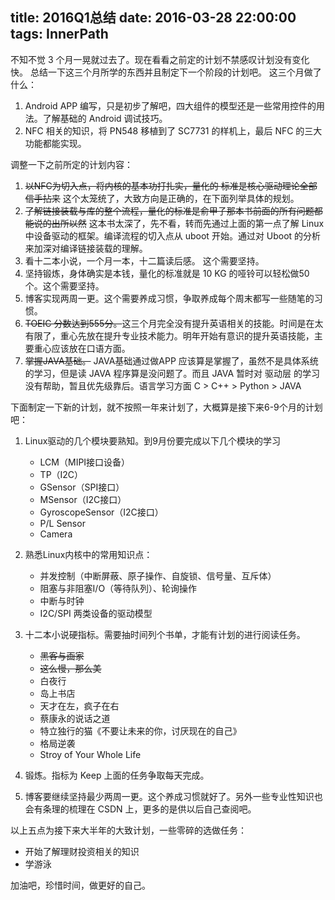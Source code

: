 title: 2016Q1总结
date: 2016-03-28 22:00:00
tags: InnerPath
---
不知不觉 3 个月一晃就过去了。现在看看之前定的计划不禁感叹计划没有变化快。
总结一下这三个月所学的东西并且制定下一个阶段的计划吧。
这三个月做了什么：

1. Android APP 编写，只是初步了解吧，四大组件的模型还是一些常用控件的用法。了解基础的 Android 调试技巧。
2. NFC 相关的知识，将 PN548 移植到了 SC7731 的样机上，最后 NFC 的三大功能都能实现。


调整一下之前所定的计划内容：

1. ~~以NFC为切入点，将内核的基本功打扎实，量化的 标准是核心驱动理论全部信手拈来~~
这个太笼统了，大致方向是正确的，在下面列举具体的规划。
2. ~~了解链接装载与库的整个流程，量化的标准是俞甲子那本书前面的所有问题都能说的出所以然~~
这本书太深了，先不看，转而先通过上面的第一点了解 Linux 中设备驱动的框架。编译流程的切入点从 uboot 开始。通过对 Uboot 的分析来加深对编译链接装载的理解。
3. 看十二本小说，一个月一本，十二篇读后感。
这个需要坚持。
4. 坚持锻炼，身体确实是本钱，量化的标准就是 10 KG 的哑铃可以轻松做50个。这个需要坚持。
5. 博客实现两周一更。这个需要养成习惯，争取养成每个周末都写一些随笔的习惯。
6. ~~TOEIC 分数达到555分。~~这三个月完全没有提升英语相关的技能。时间是在太有限了，重心先放在提升专业技术能力。明年开始有意识的提升英语技能，主要重心应该放在口语方面。
7. ~~掌握JAVA基础。~~ JAVA基础通过做APP 应该算是掌握了，虽然不是具体系统的学习，但是读 JAVA 程序算是没问题了。而且 JAVA 暂时对 驱动层 的学习没有帮助，暂且优先级靠后。语言学习方面 C > C++ > Python > JAVA 


下面制定一下新的计划，就不按照一年来计划了，大概算是接下来6-9个月的计划吧：

1. Linux驱动的几个模块要熟知。到9月份要完成以下几个模块的学习
	* LCM（MIPI接口设备）
	* TP（I2C）
	* GSensor（SPI接口）
	* MSensor（I2C接口）
	* GyroscopeSensor（I2C接口）
	* P/L Sensor
	* Camera
2. 熟悉Linux内核中的常用知识点：
	* 并发控制（中断屏蔽、原子操作、自旋锁、信号量、互斥体）
	* 阻塞与非阻塞I/O（等待队列）、轮询操作
	* 中断与时钟
	* I2C/SPI 两类设备的驱动模型
3. 十二本小说硬指标。需要抽时间列个书单，才能有计划的进行阅读任务。

	* ~~黑客与画家~~
	* ~~这么慢，那么美~~
	* 白夜行
	* 岛上书店
	* 天才在左，疯子在右
	* 蔡康永的说话之道
	* 特立独行的猫《不要让未来的你，讨厌现在的自己》
	* 格局逆袭
	* Stroy of Your Whole Life
4. 锻炼。指标为 Keep 上面的任务争取每天完成。
5. 博客要继续坚持最少两周一更。这个养成习惯就好了。另外一些专业性知识也会有条理的梳理在 CSDN 上，更多的是供以后自己查阅吧。

以上五点为接下来大半年的大致计划，一些零碎的选做任务：
	
* 开始了解理财投资相关的知识
* 学游泳

加油吧，珍惜时间，做更好的自己。